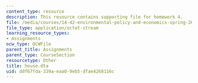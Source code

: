 ```yaml
---
content_type: resource
description: This resource contains supporting file for homework 4.
file: /media/courses/14-42-environmental-policy-and-economics-spring-2011/ddf67fda339aeaa09eb5dfae4268116c_house.dta
file_type: application/octet-stream
learning_resource_types:
- Assignments
ocw_type: OCWFile
parent_title: Assignments
parent_type: CourseSection
resourcetype: Other
title: house.dta
uid: ddf67fda-339a-eaa0-9eb5-dfae4268116c
---
```

